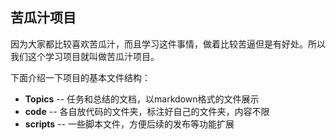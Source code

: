 ## 苦瓜汁项目
  因为大家都比较喜欢苦瓜汁，而且学习这件事情，做着比较苦逼但是有好处。所以我们这个学习项目就叫做苦瓜汁项目。
  
  下面介绍一下项目的基本文件结构：

* **Topics** -- 任务和总结的文档，以markdown格式的文件展示
* **code** -- 各自放代码的文件夹，标注好自己的文件夹，内容不限
* **scripts** -- 一些脚本文件，方便后续的发布等功能扩展

